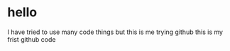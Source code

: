 # hello
I have tried to use many code things but this is me trying github 
this is my frist github code 
